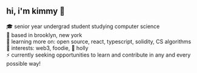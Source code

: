 <!--
**kimconn/kimconn** is a ✨ _special_ ✨ repository because its `README.md` (this file) appears on your GitHub profile.
-->

<h2>hi, i'm kimmy 👋</h2>


  :mortar_board: senior year undergrad student studying computer science </br>
  :statue_of_liberty: based in brooklyn, new york</br>
  :seedling: learning more on: open source, react, typescript, solidity, CS algorithms</br>
  :purple_heart: interests: web3, foodie, 🐶 holly</br>
  :zap: currently seeking opportunities to learn and contribute in any and every possible way!</br>
